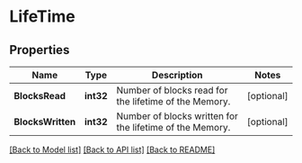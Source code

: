 # LifeTime

## Properties
Name | Type | Description | Notes
------------ | ------------- | ------------- | -------------
**BlocksRead** | **int32** | Number of blocks read for the lifetime of the Memory. | [optional] 
**BlocksWritten** | **int32** | Number of blocks written for the lifetime of the Memory. | [optional] 

[[Back to Model list]](../README.md#documentation-for-models) [[Back to API list]](../README.md#documentation-for-api-endpoints) [[Back to README]](../README.md)


